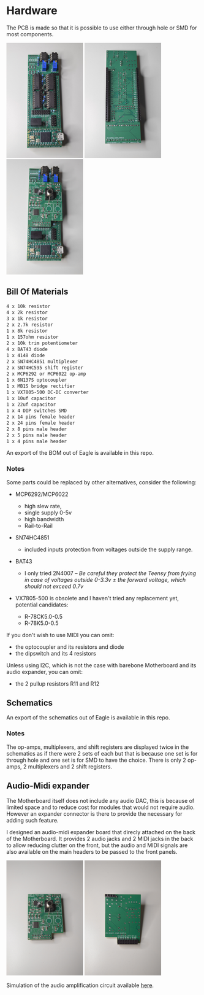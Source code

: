 # Hardware

The PCB is made so that it is possible to use either through hole or SMD for most components.

<img src="./motherboard-closeup-1.JPG" width="200px"/> <img src="./motherboard-closeup-2.JPG" width="200px"/> <img src="./motherboard-closeup-3.JPG" width="200px"/>

## Bill Of Materials

```
4 x 10k resistor
4 x 2k resistor
3 x 1k resistor
2 x 2.7k resistor
1 x 8k resistor
1 x 157ohm resistor
2 x 10k trim potentiometer
4 x BAT43 diode
1 x 4148 diode
2 x SN74HC4851 multiplexer
2 x SN74HC595 shift register
2 x MCP6292 or MCP6022 op-amp
1 x 6N137S optocoupler
1 x MB1S bridge rectifier
1 x VX7805-500 DC-DC converter
1 x 10uf capacitor
1 x 22uf capacitor
1 x 4 DIP switches SMD
2 x 14 pins female header
2 x 24 pins female header
2 x 8 pins male header
2 x 5 pins male header
1 x 4 pins male header
```

An export of the BOM out of Eagle is available in this repo.

### Notes

Some parts could be replaced by other alternatives, consider the following:

- MCP6292/MCP6022
  - high slew rate,
  - single supply 0-5v
  - high bandwidth
  - Rail-to-Rail

- SN74HC4851
  - included inputs protection from voltages outside the supply range.

- BAT43
  - I only tried 2N4007 – *Be careful they protect the Teensy from frying in case of voltages outside 0-3.3v ± the forward voltage, which should not exceed 0.7v*

- VX7805-500 is obsolete and I haven't tried any replacement yet, potential candidates:
  - R-78CK5.0-0.5
  - R-78K5.0-0.5

If you don't wish to use MIDI you can omit:
- the optocoupler and its resistors and diode
- the dipswitch and its 4 resistors

Unless using I2C, which is not the case with barebone Motherboard and its audio expander, you can omit:
- the 2 pullup resistors R11 and R12

## Schematics

An export of the schematics out of Eagle is available in this repo.

### Notes

The op-amps, multiplexers, and shift registers are displayed twice in the schematics as if there were 2 sets of each but that is because one set is for through hole and one set is for SMD to have the choice. There is only 2 op-amps, 2 multiplexers and 2 shift registers.

## Audio-Midi expander

The Motherboard itself does not include any audio DAC, this is because of limited space and to reduce cost for modules that would not require audio. However an expander connector is there to provide the necessary for adding such feature.

I designed an audio-midi expander board that direcly attached on the back of the Motherboard. It provides 2 audio jacks and 2 MIDI jacks in the back to allow reducing clutter on the front, but the audio and MIDI signals are also available on the main headers to be passed to the front panels.

<img src="./Audio-Midi expander-1.JPG" width="200px"/> <img src="./Audio-Midi expander-2.JPG" width="200px"/> 

Simulation of the audio amplification circuit available [here](https://www.falstad.com/circuit/circuitjs.html?ctz=CQAgjCAMB0l3BWECAc0BsBOFCAsBmSTXMAdiOUmRAOQFMBaMMAKACUQGAmXK3FTlxQD+UcCC5xw0LtNxiYCFgENO6eepCbNApFTDx4E6AnhhcmUri6Z0kUpmNIDhlgHc180Q01VI7rXkqbSCWAHNOMCFwTFkmaMkBPxYAJ08aAXiRJPB4VMCC8w0g8FN8rJi4qIEisRc8tIraits6w38PH3kUKi7wXFDOzWbq-tCAY0FeDMjo0T9YQ0xlldW1xyZoMmt8UnxCBxR9hAgYOFZGnj5Mq-Bo-VcI7mnR5-0BhXyuBHQC79+wHY2nBwhIfuAgf8JJAcv5JrVhrECgt2us0StjOguGB8AhUKQbMQEKQjlBFqwAB4STD4O6yfDEO5IeQ8EAAQQArgATACWAHsADoAZz5HIALuxZgJWkwka0-DQqHoFCYAn0GN5NExfh0Cgx8LItfM1VrAelkh5Tb9fFAAla9QbbR4wEjNFDfCwqfrCCBSIIerkaBJ5AARNkAYU9kWYkVxpV6ONkLPkAGUeQA7MIAGzowqFHIADgWswBPYXKbn88sAWwL+SNmQbYkkIL5YhtvGW1DOkDAP2+zbE+BYbfMyJouKQekWWOcEn6IGHQA).


